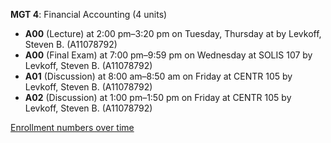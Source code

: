 **MGT 4**: Financial Accounting (4 units)

- **A00** (Lecture) at 2:00 pm–3:20 pm on Tuesday, Thursday at   by Levkoff, Steven B. (A11078792)
- **A00** (Final Exam) at 7:00 pm–9:59 pm on Wednesday at SOLIS 107 by Levkoff, Steven B. (A11078792)
- **A01** (Discussion) at 8:00 am–8:50 am on Friday at CENTR 105 by Levkoff, Steven B. (A11078792)
- **A02** (Discussion) at 1:00 pm–1:50 pm on Friday at CENTR 105 by Levkoff, Steven B. (A11078792)

[Enrollment numbers over time](./MGT4.tsv)
